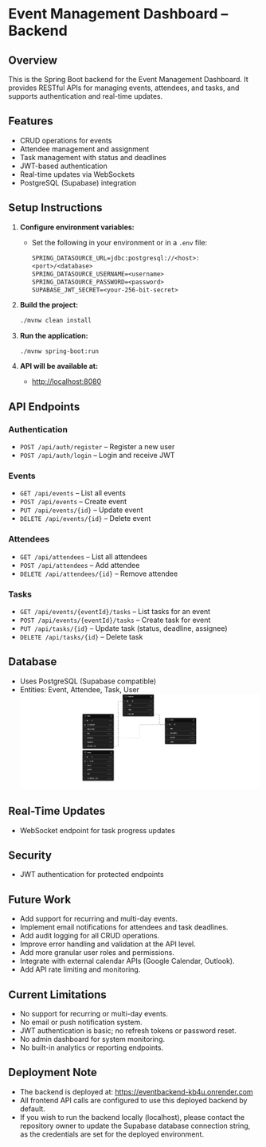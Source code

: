 # Event Management Dashboard – Backend

## Overview
This is the Spring Boot backend for the Event Management Dashboard. It provides RESTful APIs for managing events, attendees, and tasks, and supports authentication and real-time updates.

## Features
- CRUD operations for events
- Attendee management and assignment
- Task management with status and deadlines
- JWT-based authentication
- Real-time updates via WebSockets
- PostgreSQL (Supabase) integration

## Setup Instructions

1. **Configure environment variables:**
   - Set the following in your environment or in a `.env` file:
     ```
     SPRING_DATASOURCE_URL=jdbc:postgresql://<host>:<port>/<database>
     SPRING_DATASOURCE_USERNAME=<username>
     SPRING_DATASOURCE_PASSWORD=<password>
     SUPABASE_JWT_SECRET=<your-256-bit-secret>
     ```

2. **Build the project:**
   ```bash
   ./mvnw clean install
   ```

3. **Run the application:**
   ```bash
   ./mvnw spring-boot:run
   ```

4. **API will be available at:**
   - [http://localhost:8080](http://localhost:8080)

## API Endpoints

### Authentication
- `POST /api/auth/register` – Register a new user
- `POST /api/auth/login` – Login and receive JWT

### Events
- `GET /api/events` – List all events
- `POST /api/events` – Create event
- `PUT /api/events/{id}` – Update event
- `DELETE /api/events/{id}` – Delete event

### Attendees
- `GET /api/attendees` – List all attendees
- `POST /api/attendees` – Add attendee
- `DELETE /api/attendees/{id}` – Remove attendee

### Tasks
- `GET /api/events/{eventId}/tasks` – List tasks for an event
- `POST /api/events/{eventId}/tasks` – Create task for event
- `PUT /api/tasks/{id}` – Update task (status, deadline, assignee)
- `DELETE /api/tasks/{id}` – Delete task

## Database
- Uses PostgreSQL (Supabase compatible)
- Entities: Event, Attendee, Task, User
  ![DB design](./dbDesignWebknot.png)

## Real-Time Updates
- WebSocket endpoint for task progress updates

## Security
- JWT authentication for protected endpoints

## Future Work

- Add support for recurring and multi-day events.
- Implement email notifications for attendees and task deadlines.
- Add audit logging for all CRUD operations.
- Improve error handling and validation at the API level.
- Add more granular user roles and permissions.
- Integrate with external calendar APIs (Google Calendar, Outlook).
- Add API rate limiting and monitoring.

## Current Limitations

- No support for recurring or multi-day events.
- No email or push notification system.
- JWT authentication is basic; no refresh tokens or password reset.
- No admin dashboard for system monitoring.
- No built-in analytics or reporting endpoints.

## Deployment Note

- The backend is deployed at: https://eventbackend-kb4u.onrender.com
- All frontend API calls are configured to use this deployed backend by default.
- If you wish to run the backend locally (localhost), please contact the repository owner to update the Supabase database connection string, as the credentials are set for the deployed environment.
